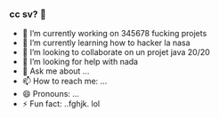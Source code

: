 ### cc sv?  👋


- 🔭 I’m currently working on 345678 fucking projets 
- 🌱 I’m currently learning how to hacker la nasa 
- 👯 I’m looking to collaborate on un projet java 20/20
- 🤔 I’m looking for help with nada
- 💬 Ask me about ...
- 📫 How to reach me: ...
- 😄 Pronouns: ...
- ⚡ Fun fact: ..fghjk. lol 

